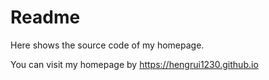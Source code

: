 # Readme

Here shows the source code of my homepage.

You can visit my homepage by  https://hengrui1230.github.io
